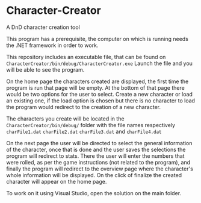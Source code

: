 # Character-Creator
A DnD character creation tool

This program has a prerequisite, the computer on which is running needs the .NET framework in order to work.

This repository includes an executable file, that can be found on `CharacterCreator/bin/debug/CharacterCreator.exe`
Launch the file and you will be able to see the program.

On the home page the characters created are displayed, the first time the program is run that page will be empty. At the bottom of that page there would be two options for the user to select. Create a new character or load an existing one, if the load option is chosen but there is no character to load the program would redirect to the creation of  a new character.

The characters you create will be located in the `CharacterCreator/bin/debug/` folder with the file names respectively `charFile1.dat` `charFile2.dat` `charFile3.dat` and `charFile4.dat`

On the next page the user will be directed to select the general information of the character, once that is done and the user saves the selections the program will redirect to stats. There the user will enter the numbers that were rolled, as per the game instructions (not related to the program), and finally the program will redirect to the overview page where the character's whole information will be displayed. On the click of finalize the created character will appear on the home page.

To work on it using Visual Studio, open the solution on the main folder.
